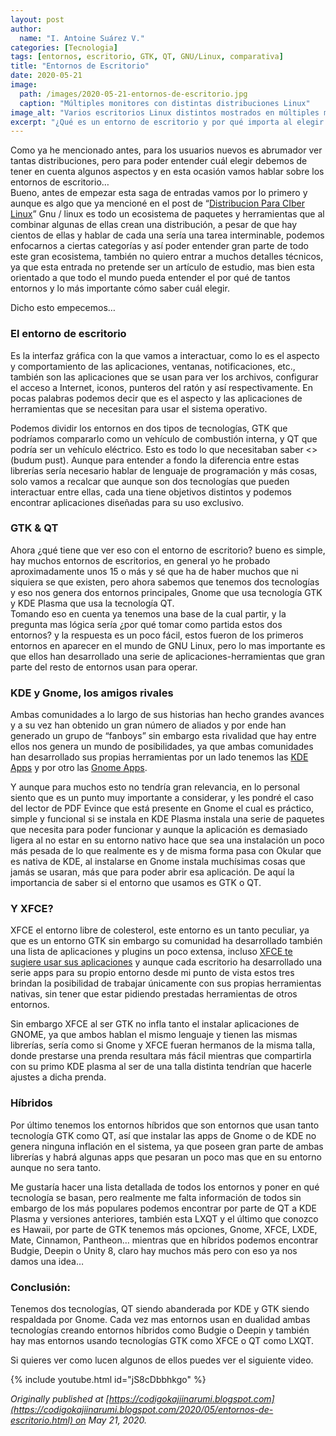 ```yaml
---
layout: post
author:
  name: "I. Antoine Suárez V."
categories: [Tecnologia]
tags: [entornos, escritorio, GTK, QT, GNU/Linux, comparativa]
title: "Entornos de Escritorio"
date: 2020-05-21
image:
  path: /images/2020-05-21-entornos-de-escritorio.jpg
  caption: "Múltiples monitores con distintas distribuciones Linux"
image_alt: "Varios escritorios Linux distintos mostrados en múltiples monitores"
excerpt: "¿Qué es un entorno de escritorio y por qué importa al elegir una distribución GNU/Linux? En este artículo exploramos tecnologías como GTK y QT, la rivalidad KDE vs. Gnome, y el papel de XFCE y los entornos híbridos."
---
```



Como ya he mencionado antes, para los usuarios nuevos es abrumador ver tantas distribuciones, pero para poder entender cuál elegir debemos de tener en cuenta algunos aspectos y en esta ocasión vamos hablar sobre los entornos de escritorio…  
Bueno, antes de empezar esta saga de entradas vamos por lo primero y aunque es algo que ya mencioné en el post de “[Distribucion Para CIber Linux](https://draft.blogger.com/#)” Gnu / linux es todo un ecosistema de paquetes y herramientas que al combinar algunas de ellas crean una distribución, a pesar de que hay cientos de ellas y hablar de cada una sería una tarea interminable, podemos enfocarnos a ciertas categorías y así poder entender gran parte de todo este gran ecosistema, también no quiero entrar a muchos detalles técnicos, ya que esta entrada no pretende ser un artículo de estudio, mas bien esta orientado a que todo el mundo pueda entender el por qué de tantos entornos y lo más importante cómo saber cuál elegir.

Dicho esto empecemos…

### El entorno de escritorio

Es la interfaz gráfica con la que vamos a interactuar, como lo es el aspecto y comportamiento de las aplicaciones, ventanas, notificaciones, etc., también son las aplicaciones que se usan para ver los archivos, configurar el acceso a Internet, iconos, punteros del ratón y así respectivamente. En pocas palabras podemos decir que es el aspecto y las aplicaciones de herramientas que se necesitan para usar el sistema operativo.

Podemos dividir los entornos en dos tipos de tecnologías, GTK que podríamos compararlo como un vehículo de combustión interna, y QT que podría ser un vehículo eléctrico. Esto es todo lo que necesitaban saber <<fin>> (budum pust). Aunque para entender a fondo la diferencia entre estas librerías sería necesario hablar de lenguaje de programación y más cosas, solo vamos a recalcar que aunque son dos tecnologías que pueden interactuar entre ellas, cada una tiene objetivos distintos y podemos encontrar aplicaciones diseñadas para su uso exclusivo.

### GTK & QT

Ahora ¿qué tiene que ver eso con el entorno de escritorio? bueno es simple, hay muchos entornos de escritorios, en general yo he probado aproximadamente unos 15 o más y sé que ha de haber muchos que ni siquiera se que existen, pero ahora sabemos que tenemos dos tecnologías y eso nos genera dos entornos principales, Gnome que usa tecnología GTK y KDE Plasma que usa la tecnología QT.  
Tomando eso en cuenta ya tenemos una base de la cual partir, y la pregunta mas lógica sería ¿por qué tomar como partida estos dos entornos? y la respuesta es un poco fácil, estos fueron de los primeros entornos en aparecer en el mundo de GNU Linux, pero lo mas importante es que ellos han desarrollado una serie de aplicaciones-herramientas que gran parte del resto de entornos usan para operar.

### KDE y Gnome, los amigos rivales

Ambas comunidades a lo largo de sus historias han hecho grandes avances y a su vez han obtenido un gran número de aliados y por ende han generado un grupo de “fanboys” sin embargo esta rivalidad que hay entre ellos nos genera un mundo de posibilidades, ya que ambas comunidades han desarrollado sus propias herramientas por un lado tenemos las [KDE Apps](https://apps.kde.org/) y por otro las [Gnome Apps](https://wiki.gnome.org/Apps).

Y aunque para muchos esto no tendría gran relevancia, en lo personal siento que es un punto muy importante a considerar, y les pondré el caso del lector de PDF Evince que está presente en Gnome el cual es práctico, simple y funcional si se instala en KDE Plasma instala una serie de paquetes que necesita para poder funcionar y aunque la aplicación es demasiado ligera al no estar en su entorno nativo hace que sea una instalación un poco más pesada de lo que realmente es y de misma forma pasa con Okular que es nativa de KDE, al instalarse en Gnome instala muchísimas cosas que jamás se usaran, más que para poder abrir esa aplicación. De aquí la importancia de saber si el entorno que usamos es GTK o QT.

### Y XFCE?

XFCE el entorno libre de colesterol, este entorno es un tanto peculiar, ya que es un entorno GTK sin embargo su comunidad ha desarrollado también una lista de aplicaciones y plugins un poco extensa, incluso [XFCE te sugiere usar sus aplicaciones](https://wiki.xfce.org/es/recommendedapps) y aunque cada escritorio ha desarrollado una serie apps para su propio entorno desde mi punto de vista estos tres brindan la posibilidad de trabajar únicamente con sus propias herramientas nativas, sin tener que estar pidiendo prestadas herramientas de otros entornos.

Sin embargo XFCE al ser GTK no infla tanto el instalar aplicaciones de GNOME, ya que ambos hablan el mismo lenguaje y tienen las mismas librerías, sería como si Gnome y XFCE fueran hermanos de la misma talla, donde prestarse una prenda resultara más fácil mientras que compartirla con su primo KDE plasma al ser de una talla distinta tendrían que hacerle ajustes a dicha prenda.

### Híbridos

Por último tenemos los entornos híbridos que son entornos que usan tanto tecnología GTK como QT, así que instalar las apps de Gnome o de KDE no genera ninguna inflación en el sistema, ya que poseen gran parte de ambas librerías y habrá algunas apps que pesaran un poco mas que en su entorno aunque no sera tanto.

Me gustaría hacer una lista detallada de todos los entornos y poner en qué tecnología se basan, pero realmente me falta información de todos sin embargo de los más populares podemos encontrar por parte de QT a KDE Plasma y versiones anteriores, también esta LXQT y el último que conozco es Hawaii, por parte de GTK tenemos más opciones, Gnome, XFCE, LXDE, Mate, Cinnamon, Pantheon… mientras que en híbridos podemos encontrar Budgie, Deepin o Unity 8, claro hay muchos más pero con eso ya nos damos una idea…

### Conclusión:

Tenemos dos tecnologías, QT siendo abanderada por KDE y GTK siendo respaldada por Gnome. Cada vez mas entornos usan en dualidad ambas tecnologías creando entornos híbridos como Budgie o Deepin y también hay mas entornos usando tecnologías GTK como XFCE o QT como LXQT.

Si quieres ver como lucen algunos de ellos puedes ver el siguiente video.

{% include youtube.html id="jS8cDbbhkgo" %}

_Originally published at [https://codigokajiinarumi.blogspot.com](https://codigokajiinarumi.blogspot.com/2020/05/entornos-de-escritorio.html) on May 21, 2020._
